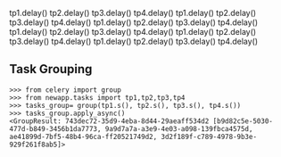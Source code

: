 tp1.delay()
tp2.delay()
tp3.delay()
tp4.delay()
tp1.delay()
tp2.delay()
tp3.delay()
tp4.delay()
tp1.delay()
tp2.delay()
tp3.delay()
tp4.delay()
tp1.delay()
tp2.delay()
tp3.delay()
tp4.delay()
tp1.delay()
tp2.delay()
tp3.delay()
tp4.delay()
tp1.delay()
tp2.delay()
tp3.delay()
tp4.delay()

## Task Grouping

```
>>> from celery import group
>>> from newapp.tasks import tp1,tp2,tp3,tp4
>>> tasks_group= group(tp1.s(), tp2.s(), tp3.s(), tp4.s())
>>> tasks_group.apply_async()
<GroupResult: 743dec72-35d9-4eba-8d44-29aeaff534d2 [b9d82c5e-5030-477d-b849-3456b1da7773, 9a9d7a7a-a3e9-4e03-a098-139fbca4575d, ae41899d-7bf5-48b4-96ca-ff20521749d2, 3d2f189f-c789-4978-9b3e-929f261f8ab5]>
```
